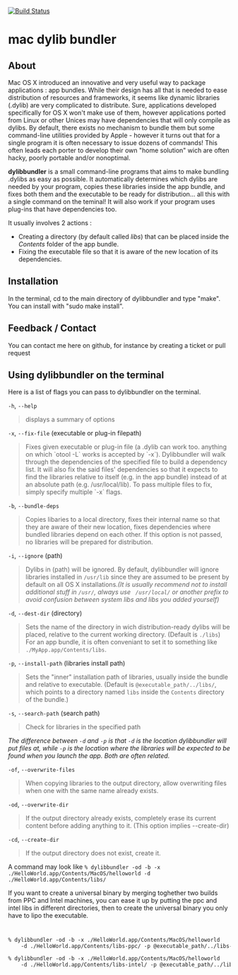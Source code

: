 [![Build Status](https://travis-ci.org/auriamg/macdylibbundler.svg?branch=master)](https://travis-ci.org/auriamg/macdylibbundler)

mac dylib bundler
================


About
-----

Mac OS X introduced an innovative and very useful way to package applications : app bundles.
While their design has all that is needed to ease distribution of resources and frameworks, it
seems like dynamic libraries (.dylib) are very complicated to distribute. Sure, applications developed
specifically for OS X won't make use of them, however applications ported from Linux or other Unices may have
dependencies that will only compile as dylibs. By default, there exists no mechanism to bundle them but some command-line utilities provided by Apple - however it turns out that for a single program it is often necessary to issue dozens of commands! This often leads each porter to develop their own "home solution" wich are often hacky, poorly portable and/or nonoptimal.

**dylibbundler** is a small command-line programs that aims to make bundling .dylibs as easy as possible.
It automatically determines which dylibs are needed by your program, copies these libraries inside the app bundle, and fixes both them and the executable to be ready for distribution... all this with a single command on the teminal! It will also work if your program uses plug-ins that have dependencies too.

It usually involves 2 actions :
* Creating a directory (by default called *libs*) that can be placed inside the *Contents* folder of the app bundle.
* Fixing the executable file so that it is aware of the new location of its dependencies.




Installation
------------
In the terminal, cd to the main directory of dylibbundler and type "make". You can install with "sudo make install".


Feedback / Contact
------------------
You can contact me here on github, for instance by creating a ticket or pull request


Using dylibbundler on the terminal
----------------------------------
Here is a list of flags you can pass to dylibbundler on the terminal.

`-h`, `--help`
<blockquote>
displays a summary of options
</blockquote>

`-x`, `--fix-file` (executable or plug-in filepath)
<blockquote>
Fixes given executable or plug-in file (a .dylib can work too. anything on which `otool -L` works is accepted by `-x`). Dylibbundler will walk through the dependencies of the specified file to build a dependency list. It will also fix the said files' dependencies so that it expects to find the libraries relative to itself (e.g. in the app bundle) instead of at an absolute path (e.g. /usr/local/lib). To pass multiple files to fix, simply specify multiple `-x` flags.
</blockquote>

`-b`, `--bundle-deps`
<blockquote>
Copies libaries to a local directory, fixes their internal name so that they are aware of their new location,
fixes dependencies where bundled libraries depend on each other. If this option is not passed, no libraries will be prepared for distribution.
</blockquote>

`-i`, `--ignore` (path)
> Dylibs in (path) will be ignored. By default, dylibbundler will ignore libraries installed in `/usr/lib` since they are assumed to be present by default on all OS X installations.*(It is usually recommend not to install additional stuff in `/usr/`, always use ` /usr/local/` or another prefix to avoid confusion between system libs and libs you added yourself)*

`-d`, `--dest-dir` (directory)
> Sets the name of the directory in wich distribution-ready dylibs will be placed, relative to the current working directory. (Default is `./libs`) For an app bundle, it is often conveniant to set it to something like `./MyApp.app/Contents/libs`.

`-p`, `--install-path` (libraries install path)
> Sets the "inner" installation path of libraries, usually inside the bundle and relative to executable. (Default is `@executable_path/../libs/`, which points to a directory named `libs` inside the `Contents` directory of the bundle.)

`-s`, `--search-path` (search path)
> Check for libraries in the specified path

*The difference between `-d` and `-p` is that `-d` is the location dylibbundler will put files at, while `-p` is the location where the libraries will be expected to be found when you launch the app. Both are often related.*

`-of`, `--overwrite-files`
> When copying libraries to the output directory, allow overwriting files when one with the same name already exists.

`-od`, `--overwrite-dir`
> If the output directory already exists, completely erase its current content before adding anything to it. (This option implies --create-dir)

`-cd`, `--create-dir`
> If the output directory does not exist, create it.

A command may look like
`% dylibbundler -od -b -x ./HelloWorld.app/Contents/MacOS/helloworld -d ./HelloWorld.app/Contents/libs/`


If you want to create a universal binary by merging toghether two builds from PPC and Intel machines, you can ease it up by putting the ppc and intel libs in different directories, then to create the universal binary you only have to lipo the executable.
<code>
<pre>
% dylibbundler -od -b -x ./HelloWorld.app/Contents/MacOS/helloworld
    -d ./HelloWorld.app/Contents/libs-ppc/ -p @executable_path/../libs-ppc/

% dylibbundler -od -b -x ./HelloWorld.app/Contents/MacOS/helloworld
    -d ./HelloWorld.app/Contents/libs-intel/ -p @executable_path/../libs-intel/
  </pre>
</code>
